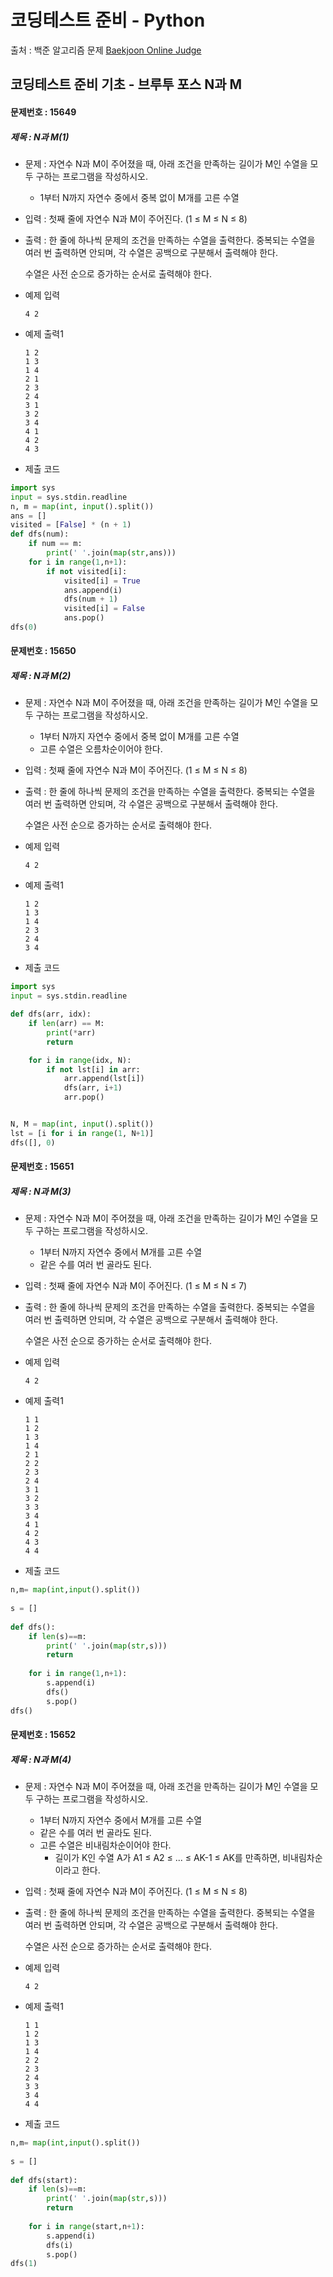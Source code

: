 # 코딩테스트 준비 - Python



출처 : 백준 알고리즘 문제 [Baekjoon Online Judge](https://www.acmicpc.net/)



## 코딩테스트 준비 기초 - 브루투 포스 N과 M



#### 문제번호 : 15649

 ##### 제목 : N과 M(1)

- 문제 : 자연수 N과 M이 주어졌을 때, 아래 조건을 만족하는 길이가 M인 수열을 모두 구하는 프로그램을 작성하시오.

  - 1부터 N까지 자연수 중에서 중복 없이 M개를 고른 수열

- 입력 : 첫째 줄에 자연수 N과 M이 주어진다. (1 ≤ M ≤ N ≤ 8)

- 출력 : 한 줄에 하나씩 문제의 조건을 만족하는 수열을 출력한다. 중복되는 수열을 여러 번 출력하면 안되며, 각 수열은 공백으로 구분해서 출력해야 한다.

  수열은 사전 순으로 증가하는 순서로 출력해야 한다.

- 예제 입력

  ```
  4 2
  ```

- 예제 출력1

  ```
  1 2
  1 3
  1 4
  2 1
  2 3
  2 4
  3 1
  3 2
  3 4
  4 1
  4 2
  4 3
  ```

- 제출 코드

```python
import sys
input = sys.stdin.readline
n, m = map(int, input().split())
ans = []
visited = [False] * (n + 1)
def dfs(num):
    if num == m:
        print(' '.join(map(str,ans)))
    for i in range(1,n+1):
        if not visited[i]:
            visited[i] = True
            ans.append(i)
            dfs(num + 1)
            visited[i] = False
            ans.pop()
dfs(0)
```



#### 문제번호 : 15650

 ##### 제목 : N과 M(2)

- 문제 : 자연수 N과 M이 주어졌을 때, 아래 조건을 만족하는 길이가 M인 수열을 모두 구하는 프로그램을 작성하시오.

  - 1부터 N까지 자연수 중에서 중복 없이 M개를 고른 수열
  - 고른 수열은 오름차순이어야 한다.

- 입력 : 첫째 줄에 자연수 N과 M이 주어진다. (1 ≤ M ≤ N ≤ 8)

- 출력 : 한 줄에 하나씩 문제의 조건을 만족하는 수열을 출력한다. 중복되는 수열을 여러 번 출력하면 안되며, 각 수열은 공백으로 구분해서 출력해야 한다.

  수열은 사전 순으로 증가하는 순서로 출력해야 한다.

- 예제 입력

  ```
  4 2
  ```

- 예제 출력1

  ```
  1 2
  1 3
  1 4
  2 3
  2 4
  3 4
  ```

- 제출 코드

```python
import sys
input = sys.stdin.readline

def dfs(arr, idx):
    if len(arr) == M:
        print(*arr)
        return

    for i in range(idx, N):
        if not lst[i] in arr:
            arr.append(lst[i])
            dfs(arr, i+1)
            arr.pop()


N, M = map(int, input().split())
lst = [i for i in range(1, N+1)]
dfs([], 0)
```



#### 문제번호 : 15651

 ##### 제목 : N과 M(3)

- 문제 : 자연수 N과 M이 주어졌을 때, 아래 조건을 만족하는 길이가 M인 수열을 모두 구하는 프로그램을 작성하시오.

  - 1부터 N까지 자연수 중에서 M개를 고른 수열
  - 같은 수를 여러 번 골라도 된다.

- 입력 : 첫째 줄에 자연수 N과 M이 주어진다. (1 ≤ M ≤ N ≤ 7)

- 출력 : 한 줄에 하나씩 문제의 조건을 만족하는 수열을 출력한다. 중복되는 수열을 여러 번 출력하면 안되며, 각 수열은 공백으로 구분해서 출력해야 한다.

  수열은 사전 순으로 증가하는 순서로 출력해야 한다.

- 예제 입력

  ```
  4 2
  ```

- 예제 출력1

  ```
  1 1
  1 2
  1 3
  1 4
  2 1
  2 2
  2 3
  2 4
  3 1
  3 2
  3 3
  3 4
  4 1
  4 2
  4 3
  4 4
  ```

- 제출 코드

```python
n,m= map(int,input().split())
 
s = []
 
def dfs():
    if len(s)==m:
        print(' '.join(map(str,s)))
        return
    
    for i in range(1,n+1):
        s.append(i)
        dfs()
        s.pop()
dfs()
```



#### 문제번호 : 15652

 ##### 제목 : N과 M(4)

- 문제 : 자연수 N과 M이 주어졌을 때, 아래 조건을 만족하는 길이가 M인 수열을 모두 구하는 프로그램을 작성하시오.

  - 1부터 N까지 자연수 중에서 M개를 고른 수열
  - 같은 수를 여러 번 골라도 된다.
  - 고른 수열은 비내림차순이어야 한다.
    - 길이가 K인 수열 A가 A1 ≤ A2 ≤ ... ≤ AK-1 ≤ AK를 만족하면, 비내림차순이라고 한다.

- 입력 : 첫째 줄에 자연수 N과 M이 주어진다. (1 ≤ M ≤ N ≤ 8)

- 출력 : 한 줄에 하나씩 문제의 조건을 만족하는 수열을 출력한다. 중복되는 수열을 여러 번 출력하면 안되며, 각 수열은 공백으로 구분해서 출력해야 한다.

  수열은 사전 순으로 증가하는 순서로 출력해야 한다.

- 예제 입력

  ```
  4 2
  ```

- 예제 출력1

  ```
  1 1
  1 2
  1 3
  1 4
  2 2
  2 3
  2 4
  3 3
  3 4
  4 4
  ```

- 제출 코드

```python
n,m= map(int,input().split())
 
s = []
 
def dfs(start):
    if len(s)==m:
        print(' '.join(map(str,s)))
        return
    
    for i in range(start,n+1):
        s.append(i)
        dfs(i)
        s.pop()
dfs(1)
```

